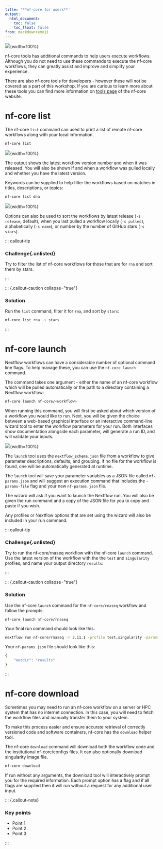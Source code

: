 ```yaml
---
title: '**nf-core for users**'
output:
  html_document:
    toc: false
    toc_float: false
from: markdown+emoji
---
```


![](../figs/1.2_nf-core.png){width=100%}

nf-core tools has additional commands to help users execute workflows. Although you do not need to use these commands to execute the nf-core workflows, they can greatly assist and improve and simplify your experience.

There are also nf-core tools for developers - however these will not be covered as a part of this workshop. If you are curious to learn more about these tools you can find more information on [tools page](https://nf-co.re/tools/) of the nf-core website.

# nf-core list

The nf-core `list` command can used to print a list of remote nf-core workflows along with your local information.

``` bash
nf-core list
```

![](../figs/1.4_nf-corelist.svg){width=100%}

The output shows the latest workflow version number and when it was released. You will also be shown if and when a workflow was pulled locally and whether you have the latest version.

Keywords can be supplied to help filter the workflows based on matches in titles, descriptions, or topics:

```bash
nf-core list dna
```

![](../figs/1.4_nf-corelist-dna.svg){width=100%}

Options can also be used to sort the workflows by latest release (`-s release`, default), when you last pulled a workflow locally (`-s pulled`), alphabetically (`-s name`), or number by the number of GitHub stars (`-s stars`).

::: callout-tip

### **Challenge**{.unlisted}

Try to filter the list of nf-core workflows for those that are for `rna` and sort them by stars.

:::

::: {.callout-caution collapse="true"}

### Solution

Run the `list` command, filter it for `rna`, and sort by `stars`:

```bash
nf-core list rna -s stars
```

:::

# nf-core launch

Nextflow workflows can have a considerable number of optional command line flags. To help manage these, you can use the `nf-core launch` command.

The command takes one argument - either the name of an nf-core workflow which will be pulled automatically or the path to a directory containing a Nextflow workflow:

```bash
nf-core launch nf-core/<workflow>
```

When running this command, you will first be asked about which version of a workflow you would like to run. Next, you will be given the choice between a web-based graphical interface or an interactive command-line wizard tool to enter the workflow parameters for your run. Both interfaces show documentation alongside each parameter, will generate a run ID, and will validate your inputs.

![](../figs/1.4_wizard.excalidraw.png){width=100%}

The `launch` tool uses the `nextflow_schema.json` file from a workflow to give parameter descriptions, defaults, and grouping. If no file for the workflow is found, one will be automatically generated at runtime.

The `launch` tool will save your parameter variables as a JSON file called `nf-params.json` and will suggest an execution command that includes the `-params-file` flag and your new `nf-params.json` file.

The wizard will ask if you want to launch the Nextflow run. You will also be given the run command and a copy of the JSON file for you to copy and paste if you wish.

Any profiles or Nextflow options that are set using the wizard will also be included in your run command.

::: callout-tip

### **Challenge**{.unlisted}

Try to run the nf-core/rnaseq workflow with the nf-core `launch` command. Use the latest version of the workflow with the the `test` and `singularity` profiles, and name your output directory `results`:

:::

::: {.callout-caution collapse="true"}

### Solution

Use the nf-core `launch` command for the `nf-core/rnaseq` workflow and follow the prompts:

```bash
nf-core launch nf-core/rnaseq
```

Your final run command should look like this:

```bash
nextflow run nf-core/rnaseq -r 3.11.1 -profile test,singularity -params-file nf-params.json
```

Your `nf-params.json` file should look like this:

```bash
{
    "outdir": "results"
}
```

:::

# nf-core download

Sometimes you may need to run an nf-core workflow on a server or HPC system that has no internet connection. In this case, you will need to fetch the workflow files and manually transfer them to your system.

To make this process easier and ensure accurate retrieval of correctly versioned code and software containers, nf-core has the `download` helper tool.

The nf-core `download` command will download both the workflow code and the institutional nf-core/configs files. It can also optionally download singularity image file.

```bash
nf-core download
```

If run without any arguments, the download tool will interactively prompt you for the required information. Each prompt option has a flag and if all flags are supplied then it will run without a request for any additional user input.

::: {.callout-note}

### **Key points**

- Point 1
- Point 2
- Point 3

:::